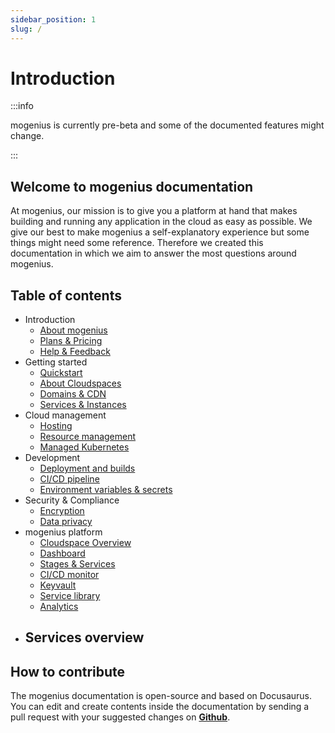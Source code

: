 ```yaml
---
sidebar_position: 1
slug: /
---
```


# Introduction

:::info

mogenius is currently pre-beta and some of the documented features might change.

:::

## Welcome to mogenius documentation
At mogenius, our mission is to give you a platform at hand that makes building and running any application in the cloud as easy as possible. We give our best to make mogenius a self-explanatory experience but some things might need some reference. Therefore we created this documentation in which we aim to answer the most questions around mogenius.

## Table of contents
- Introduction
  - [About mogenius](./general/about-mogenius.md)
  - [Plans & Pricing](./general/plans-pricing)
  - [Help & Feedback](./general/help-feedback.md)
- Getting started
  - [Quickstart](#)
  - [About Cloudspaces](#)
  - [Domains & CDN](#)
  - [Services & Instances](#)
- Cloud management
  - [Hosting](#)
  - [Resource management](#)
  - [Managed Kubernetes](#)
- Development
  - [Deployment and builds](#)
  - [CI/CD pipeline](#)
  - [Environment variables & secrets](#)
- Security & Compliance
  - [Encryption](#)
  - [Data privacy](#)
- mogenius platform
  - [Cloudspace Overview](#)
  - [Dashboard](#)
  - [Stages & Services](#)
  - [CI/CD monitor](#)
  - [Keyvault](#)
  - [Service library](#)
  - [Analytics](#)
- Services overview
  - 

## How to contribute

The mogenius documentation is open-source and based on Docusaurus. You can edit and create contents inside the documentation by sending a pull request with your suggested changes on [**Github**](https://github.com/mogenius/documentation).